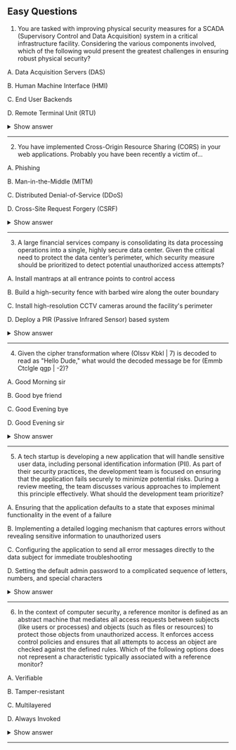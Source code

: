 ## Easy Questions ## 

1. You are tasked with improving physical security measures for a SCADA (Supervisory Control and Data Acquisition) system in a critical infrastructure facility. Considering the various components involved, which of the following would present the greatest challenges in ensuring robust physical security?

A. Data Acquisition Servers (DAS)

B. Human Machine Interface (HMI)

C. End User Backends

D. Remote Terminal Unit (RTU)

<details> <summary>Show answer</summary>

Correct Answer:

✅ D. Remote Terminal Unit (RTU):
RTUs often operate in remote, outdoor, or unmanned environments such as substations, pumping stations, or field sites. This makes them difficult to secure physically, as they are vulnerable to tampering, theft, or sabotage. They typically have fewer built-in security controls, and implementing robust barriers, surveillance, and intrusion detection is more complex due to their dispersed locations and maintenance access requirements.

Incorrect Answers:

❌ A. Data Acquisition Servers (DAS):
These are usually located in secure, climate-controlled data centers or operational facilities. They benefit from strong physical protections like access controls, surveillance, and environmental safeguards, making them easier to secure than RTUs.

❌ B. Human Machine Interface (HMI):
HMIs are commonly found in secure control rooms where access is restricted to authorized operators. Physical risks are minimized through building security, locked enclosures, and supervised access.

❌ C. End User Backends:
These typically refer to administrative or management interfaces, where security relies more on logical and network protections (authentication, authorization, encryption) rather than physical barriers. Physical risks are comparatively minor.

❌Explanation:
The Remote Terminal Unit (RTU) is the most physically exposed component in SCADA environments. Because they are distributed across wide areas, often unattended, and difficult to monitor continuously, they present the greatest challenge for physical security. Effective protection requires creative solutions — including tamper-resistant enclosures, intrusion alarms, and remote monitoring — to mitigate both environmental and human threats.

</details>

---


2. You have implemented Cross-Origin Resource Sharing (CORS) in your web applications. Probably you have been recently a victim of...

A. Phishing

B. Man-in-the-Middle (MITM)

C. Distributed Denial-of-Service (DDoS)

D. Cross-Site Request Forgery (CSRF)

<details> <summary>Show answer</summary>

Correct Answer:

✅ D. Cross-Site Request Forgery (CSRF):
CORS is used to define which origins (domains) can access web resources. While it doesn’t directly prevent CSRF, it plays an important role in mitigating cross-origin attacks by restricting unauthorized domains from making requests. When combined with CSRF tokens or referrer validation, it helps protect users from malicious, unauthorized actions triggered from other sites.

Incorrect Answers:

❌ A. Phishing:
Phishing aims to deceive users into revealing sensitive data. CORS does not verify user intent or prevent fraudulent websites, so it offers no protection against phishing.

❌ B. Man-in-the-Middle (MITM):
MITM attacks occur at the network level, intercepting communications between a client and server. CORS cannot defend against MITM — HTTPS and TLS are required for that.

❌ C. Distributed Denial-of-Service (DDoS):
DDoS attacks flood a server with requests to exhaust its resources. CORS does not manage traffic volume or network load; firewalls, rate limiting, or DDoS mitigation services are needed for protection.

Explanation:
Cross-Origin Resource Sharing (CORS) controls how web applications handle requests from different domains. It’s particularly relevant when dealing with CSRF risks, since malicious sites can exploit browsers’ trust in existing sessions. By configuring CORS policies correctly and pairing them with CSRF defenses, developers strengthen web application security against cross-origin abuse.

</details>

---

3. A large financial services company is consolidating its data processing operations into a single, highly secure data center. Given the critical need to protect the data center’s perimeter, which security measure should be prioritized to detect potential unauthorized access attempts?

A. Install mantraps at all entrance points to control access

B. Build a high-security fence with barbed wire along the outer boundary

C. Install high-resolution CCTV cameras around the facility's perimeter

D. Deploy a PIR (Passive Infrared Sensor) based system

<details> <summary>Show answer</summary>

Correct Answer:
✅  D. Deploy a PIR (Passive Infrared Sensor) based system:
PIR sensors are designed to detect motion by sensing changes in infrared radiation emitted by people or animals. They serve as an effective real-time detection system for unauthorized movement near the perimeter. PIRs trigger alerts immediately upon detecting unusual motion, allowing for a rapid response to potential breaches. They are cost-effective, scalable, and can be combined with CCTV or alarms for verification and response coordination.

Incorrect Answers:

❌ A. Install mantraps at all entrance points to control access:
Mantraps are effective for access control inside the facility but do not serve as detection mechanisms for perimeter intrusions. They prevent unauthorized entry rather than detect external movement.

❌ B. Build a high-security fence with barbed wire along the outer boundary:
Fences act as deterrents and physical barriers, not as active detection tools. While they help delay or discourage intruders, they do not generate alerts or notify security staff of attempted breaches.

❌ C. Install high-resolution CCTV cameras around the facility's perimeter:
CCTV cameras are useful for visual verification and post-incident investigation. However, without integration with motion detection or analytics, they rely on constant monitoring and do not inherently detect unauthorized activity in real time.

Explanation:
The question focuses on detection, not deterrence or access control.
A Passive Infrared (PIR) system directly supports detection objectives by identifying motion at the perimeter, offering immediate alerts that can be verified through CCTV or on-site guards.
While fences, cameras, and mantraps all contribute to a layered security approach, PIR sensors provide the first line of defense for early detection of potential intrusions — an essential component of a robust physical security program.

</details>

---

4. Given the cipher transformation where (Olssv Kbkl | 7) is decoded to read as "Hello Dude," what would the decoded message be for (Emmb Ctclgle qgp | -2)?

A. Good Morning sir

B. Good bye friend

C. Good Evening bye

D. Good Evening sir

<details> <summary>Show answer</summary>

Correct Answer:
✅ D. Good Evening sir
This message is encoded using a Caesar cipher, a substitution cipher where each letter in the plaintext is shifted by a fixed number of positions in the alphabet.
In this case, applying a shift of -2 (two positions backward) to “Emmb Ctclgle qgp” decodes it to “Good Evening sir.”

Incorrect Answers:

❌ A. Good Morning sir: Incorrect — the decryption of “Emmb Ctclgle qgp” does not match this phrase when applying a shift of -2.

❌ B. Good bye friend: Incorrect — this does not align with the character shift pattern used.

❌ C. Good Evening bye: Incorrect — partially matches, but the last word decrypts to “sir,” not “bye.”

Explanation:
The Caesar cipher is one of the simplest forms of encryption, based on shifting letters of the alphabet by a set amount.

A positive shift moves characters forward (e.g., +7 shifts “H” to “O”), while

A negative shift moves characters backward (e.g., -2 shifts “E” to “C”).

In the example, the cipher (Olssv Kbkl | 7) decodes to “Hello Dude,” showing how a right shift of 7 works.
Similarly, decoding (Emmb Ctclgle qgp | -2) involves moving each letter two steps left, resulting in “Good Evening sir.”

</details>

---

5. A tech startup is developing a new application that will handle sensitive user data, including personal identification information (PII). As part of their security practices, the development team is focused on ensuring that the application fails securely to minimize potential risks. During a review meeting, the team discusses various approaches to implement this principle effectively. What should the development team prioritize?

A. Ensuring that the application defaults to a state that exposes minimal functionality in the event of a failure

B. Implementing a detailed logging mechanism that captures errors without revealing sensitive information to unauthorized users

C. Configuring the application to send all error messages directly to the data subject for immediate troubleshooting

D. Setting the default admin password to a complicated sequence of letters, numbers, and special characters

<details> <summary>Show answer</summary>

Correct Answer:
✅ A. Ensuring that the application defaults to a state that exposes minimal functionality in the event of a failure
This approach follows the "fail securely" principle. By defaulting to a minimal functionality state, the application reduces the risk of unauthorized access, data leaks, or other security breaches during failures. The focus is on limiting exposure and protecting sensitive information even when something goes wrong.

Incorrect Answers:

❌ B. Implementing a detailed logging mechanism that captures errors without revealing sensitive information to unauthorized users:
While important for debugging and monitoring, logging does not directly prevent exposure during a failure. It supports overall security practices but does not substitute for secure fail-state design.

❌ C. Configuring the application to send all error messages directly to the data subject for immediate troubleshooting:
This is highly insecure, as it could expose sensitive information to unauthorized users. Error handling should provide generic messages to users and detailed logs only for internal review.

❌D. Setting the default admin password to a complicated sequence of letters, numbers, and special characters:
Strong default passwords help secure administrative access but do not control application behavior during a failure. This is part of secure defaults, not fail-secure design.

Explanation:
Fail-secure design ensures that when an application fails, it does so in a way that minimizes risk, limiting functionality and access. Other measures, like logging or strong passwords, enhance security but are secondary to the fail-secure principle, which is focused specifically on safe behavior during failure events.

</details>

---

6. In the context of computer security, a reference monitor is defined as an abstract machine that mediates all access requests between subjects (like users or processes) and objects (such as files or resources) to protect those objects from unauthorized access. It enforces access control policies and ensures that all attempts to access an object are checked against the defined rules. Which of the following options does not represent a characteristic typically associated with a reference monitor?

A. Verifiable

B. Tamper-resistant

C. Multilayered

D. Always Invoked

<details> <summary>Show answer</summary>

Correct Answer:
✅ C. Multilayered
A reference monitor operates in a single, isolated layer of the system and is not inherently multilayered. The concept of multiple layers is more relevant to overall system architecture, not the reference monitor itself.

Incorrect Answers:

❌ A. Verifiable:
This is a core characteristic. A reference monitor should be designed to be auditable and verifiable to ensure compliance with security policies and confirm its effectiveness.

❌ B. Tamper-resistant:
Correct characteristic. The reference monitor must be protected from unauthorized changes, as compromising it undermines the security of the entire system.

❌ D. Always Invoked:
Correct characteristic. The reference monitor must be invoked on every access request, ensuring no access occurs without proper authorization and enforcement of security policies.

🧠 Explanation:
The reference monitor concept ensures that all access attempts are checked consistently and securely. Its key properties—verifiable, tamper-resistant, and always invoked—guarantee reliable enforcement of security policies. Being multilayered is not a property of the reference monitor itself, which is intended to operate as a single, consistent control point within the system.

</details>

---

